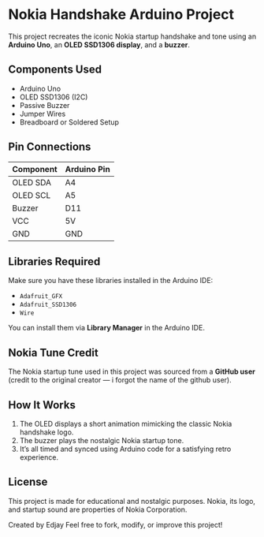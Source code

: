 # Nokia Handshake Arduino Project

This project recreates the iconic Nokia startup handshake and tone using an **Arduino Uno**, an **OLED SSD1306 display**, and a **buzzer**.

## Components Used

- Arduino Uno  
- OLED SSD1306 (I2C)  
- Passive Buzzer  
- Jumper Wires  
- Breadboard or Soldered Setup  

## Pin Connections

| Component | Arduino Pin |
|----------|-------------|
| OLED SDA | A4          |
| OLED SCL | A5          |
| Buzzer   | D11         |
| VCC      | 5V          |
| GND      | GND         |

## Libraries Required

Make sure you have these libraries installed in the Arduino IDE:

- `Adafruit_GFX`
- `Adafruit_SSD1306`
- `Wire`

You can install them via **Library Manager** in the Arduino IDE.

## Nokia Tune Credit

The Nokia startup tune used in this project was sourced from a **GitHub user** (credit to the original creator — i forgot the name of the github user).

## How It Works

1. The OLED displays a short animation mimicking the classic Nokia handshake logo.
2. The buzzer plays the nostalgic Nokia startup tone.
3. It’s all timed and synced using Arduino code for a satisfying retro experience.

## License

This project is made for educational and nostalgic purposes. Nokia, its logo, and startup sound are properties of Nokia Corporation.




Created by Edjay
Feel free to fork, modify, or improve this project!
